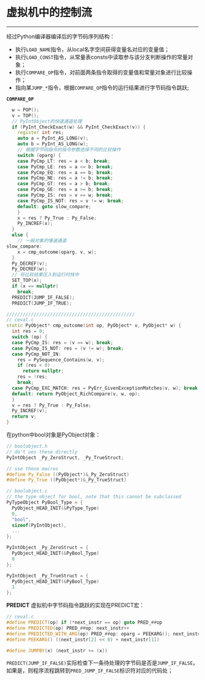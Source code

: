 # **虚拟机中的控制流**
***

经过Python编译器编译后的字节码序列结构：
  * 执行`LOAD_NAME`指令，从local名字空间获得变量名对应的变量值；
  * 执行`LOAD_CONST`指令，从常量表consts中读取参与该分支判断操作的常量对象；
  * 执行`COMPARE_OP`指令，对前面两条指令取得的变量值和常量对象进行比较操作；
  * 指向某`JUMP_*`指令，根据`COMPARE_OP`指令的运行结果进行字节码指令跳跃;

**`COMPARE_OP`**
```C++
  w = POP();
  v = TOP();
  // PyIntObject的快速通道处理
  if (PyInt_CheckExact(w) && PyInt_CheckExact(v)) {
    register int res;
    auto a = PyInt_AS_LONG(v);
    auto b = PyInt_AS_LONG(w);
    // 根据字节码指令的指令参数选择不同的比较操作
    switch (oparg) {
    case PyCmp_LT: res = a < b; break;
    case PyCmp_LE: res = a <= b; break;
    case PyCmp_EQ: res = a == b; break;
    case PyCmp_NE: res = a != b; break;
    case PyCmp_GT: res = a > b; break;
    case PyCmp_GE: res = a >= b; break;
    case PyCmp_IS: res = v == w; break;
    case PyCmp_IS_NOT: res = v != w; break;
    default: goto slow_compare;
    }
    x = res ? Py_True : Py_False;
    Py_INCREF(x);
  }
  else {
    // 一般对象的慢速通道
slow_compare:
    x = cmp_outcome(oparg, v, w);
  }
  Py_DECREF(v);
  Py_DECREF(w);
  // 将比较结果压入到运行时栈中
  SET_TOP(x);
  if (x == nullptr)
    break;
  PREDICT(JUMP_IF_FALSE);
  PREDICT(JUMP_IF_TRUE);

///////////////////////////////////////////////
// ceval.c
static PyObject* cmp_outcome(int op, PyObject* v, PyObject* w) {
  int res = 0;
  switch (op) {
  case PyCmp_IS: res = (v == w); break;
  case PyCmp_IS_NOT: res = (v != w); break;
  case PyCmp_NOT_IN:
    res = PySequence_Contains(w, v);
    if (res < 0)
      return nullptr;
    res = !res;
    break;
  case PyCmp_EXC_MATCH: res = PyErr_GivenExceptionMatches(v, w); break;
  default: return PyObject_RichCompare(v, w, op);
  }
  v = res ? Py_True : Py_False;
  Py_INCREF(v);
  return v;
}
```

在python中bool对象是PyObject对象：
```C++
// boolobject.h
// do't ues these directly
PyIntObject _Py_ZeroStruct, _Py_TrueStruct;

// use these macros
#define Py_False ((PyObject*)&_Py_ZeroStruct)
#define Py_True ((PyObject*)&_Py_TrueStruct)

// boolobject.c
// the type object for bool, note that this cannot be subclassed
PyTypeObject PyBool_Type = {
  PyObject_HEAD_INIT(&PyType_Type)
  0,
  "bool",
  sizeof(PyIntObject),
  ...
};

PyIntObject _Py_ZeroStruct = {
  PyObject_HEAD_INIT(&PyBool_Type)
  0
};

PyIntObject _Py_TrueStruct = {
  PyObject_HEAD_INIT(&PyBool_Type)
  1
};
```

**PREDICT**
虚拟机中字节码指令跳跃的实现在PREDICT宏：
```C++
// ceval.c
#define PREDICT(op) if (*next_instr == op) goto PRED_##op
#define PREDICTED(op) PRED_##op: next_instr++
#define PREDICTED_WITH_ARG(op) PRED_##op: oparg = PEEKARG(); next_instr += 3
#define PEEKARG() ((next_instr[2] << 8) + next_instr[1])

#define JUMPBY(x) (next_instr += (x))
```
`PREDICT(JUMP_IF_FALSE)`实际检查下一条待处理的字节码是否是`JUMP_IF_FALSE`，如果是，则程序流程跳转到`PRED_JUMP_IF_FALSE`标识符对应的代码处；
